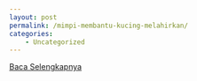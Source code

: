 ```yaml
---
layout: post
permalink: /mimpi-membantu-kucing-melahirkan/
categories:
    - Uncategorized
---
```


[Baca Selengkapnya](/07)